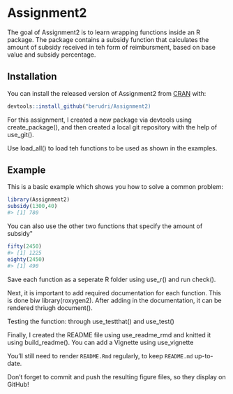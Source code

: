 
<!-- README.md is generated from README.Rmd. Please edit that file -->

# Assignment2

<!-- badges: start -->

<!-- badges: end -->

The goal of Assignment2 is to learn wrapping functions inside an R
package. The package contains a subsidy function that calculates the
amount of subsidy received in teh form of reimbursment, based on base
value and subsidy percentage.

## Installation

You can install the released version of Assignment2 from
[CRAN](https://CRAN.R-project.org) with:

``` r
devtools::install_github("berudri/Assignment2)
```

For this assignment, I created a new package via devtools using
create\_package(), and then created a local git repository with the help
of use\_git().

Use load\_all() to load teh functions to be used as shown in the
examples.

## Example

This is a basic example which shows you how to solve a common problem:

``` r
library(Assignment2)
subsidy(1300,40)
#> [1] 780
```

You can also use the other two functions that specify the amount of
subsidy"

``` r
fifty(2450)
#> [1] 1225
eighty(2450)
#> [1] 490
```

Save each function as a seperate R folder using use\_r() and run
check().

Next, it is important to add required documentation for each function.
This is done biw library(roxygen2). After adding in the documentation,
it can be rendered thriugh document().

Testing the function: through use\_testthat() and use\_test()

Finally, I created the README file using use\_readme\_rmd and knitted it
using build\_readme(). You can add a Vignette using use\_vignette

You’ll still need to render `README.Rmd` regularly, to keep `README.md`
up-to-date.

Don’t forget to commit and push the resulting figure files, so they
display on GitHub\!

